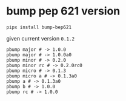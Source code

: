 # bump pep 621 version

```shell
pipx install bump-bep621
```

given current version `0.1.2`

```shell
pbump major # -> 1.0.0
pbump major # -> 1.0.0a0
pbump minor # -> 0.2.0
pbump minor rc # -> 0.2.0rc0
pbump micro # -> 0.1.3
pbump micro a # -> 0.1.3a0
pbump a # -> 0.1.3a0
pbump b # -> 1.0.0
pbump rc # -> 1.0.0
```